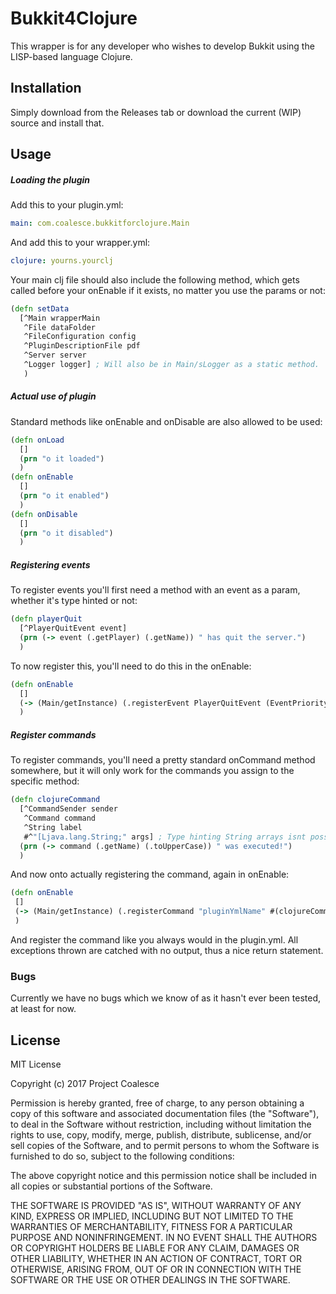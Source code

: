 # Bukkit4Clojure

This wrapper is for any developer who wishes to develop Bukkit using the LISP-based language Clojure.

## Installation

Simply download from the Releases tab or download the current (WIP) source and install that.

## Usage

##### Loading the plugin
Add this to your plugin.yml:
```yaml
main: com.coalesce.bukkitforclojure.Main
```
And add this to your wrapper.yml:

```yaml
clojure: yourns.yourclj
```
Your main clj file should also include the following method, which gets called before your onEnable if it exists, no matter you use the params or not:

```clojure
(defn setData
  [^Main wrapperMain
   ^File dataFolder
   ^FileConfiguration config
   ^PluginDescriptionFile pdf
   ^Server server
   ^Logger logger] ; Will also be in Main/sLogger as a static method.
   )
```

##### Actual use of plugin
Standard methods like onEnable and onDisable are also allowed to be used:

```clojure
(defn onLoad
  []
  (prn "o it loaded")
  )
(defn onEnable
  []
  (prn "o it enabled")
  )
(defn onDisable
  []
  (prn "o it disabled")
  )
```
##### Registering events
To register events you'll first need a method with an event as a param, whether it's type hinted or not:
```clojure
(defn playerQuit
  [^PlayerQuitEvent event]
  (prn (-> event (.getPlayer) (.getName)) " has quit the server.")
  )
```

To now register this, you'll need to do this in the onEnable:
```clojure
(defn onEnable
  []
  (-> (Main/getInstance) (.registerEvent PlayerQuitEvent (EventPriority/NORMAL) #(playerQuit %)))
  )
```

##### Register commands
To register commands, you'll need a pretty standard onCommand method somewhere, but it will only work for the commands you assign to the specific method:
```clojure
(defn clojureCommand
  [^CommandSender sender
   ^Command command
   ^String label
   #^"[Ljava.lang.String;" args] ; Type hinting String arrays isnt possible, thus this workaround.
  (prn (-> command (.getName) (.toUpperCase)) " was executed!")
  )
```
And now onto actually registering the command, again in onEnable:
```clojure
(defn onEnable
 []
 (-> (Main/getInstance) (.registerCommand "pluginYmlName" #(clojureCommand %1 %2 %3 %4)))
 )
```
And register the command like you always would in the plugin.yml.
All exceptions thrown are catched with no output, thus a nice return statement.
### Bugs

Currently we have no bugs which we know of as it hasn't ever been tested, at least for now.

## License

MIT License

Copyright (c) 2017 Project Coalesce

Permission is hereby granted, free of charge, to any person obtaining a copy
of this software and associated documentation files (the "Software"), to deal
in the Software without restriction, including without limitation the rights
to use, copy, modify, merge, publish, distribute, sublicense, and/or sell
copies of the Software, and to permit persons to whom the Software is
furnished to do so, subject to the following conditions:

The above copyright notice and this permission notice shall be included in all
copies or substantial portions of the Software.

THE SOFTWARE IS PROVIDED "AS IS", WITHOUT WARRANTY OF ANY KIND, EXPRESS OR
IMPLIED, INCLUDING BUT NOT LIMITED TO THE WARRANTIES OF MERCHANTABILITY,
FITNESS FOR A PARTICULAR PURPOSE AND NONINFRINGEMENT. IN NO EVENT SHALL THE
AUTHORS OR COPYRIGHT HOLDERS BE LIABLE FOR ANY CLAIM, DAMAGES OR OTHER
LIABILITY, WHETHER IN AN ACTION OF CONTRACT, TORT OR OTHERWISE, ARISING FROM,
OUT OF OR IN CONNECTION WITH THE SOFTWARE OR THE USE OR OTHER DEALINGS IN THE
SOFTWARE.